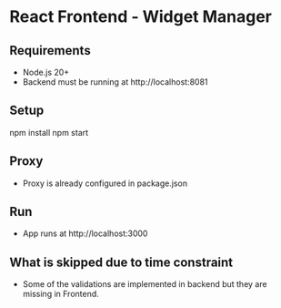 # React Frontend - Widget Manager

## Requirements

- Node.js 20+
- Backend must be running at http://localhost:8081

## Setup


npm install
npm start

## Proxy
- Proxy is already configured in package.json

## Run
- App runs at http://localhost:3000

## What is skipped due to time constraint
- Some of the validations are implemented in backend but they are missing in Frontend.




